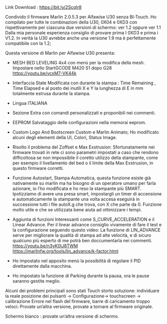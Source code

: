 Link Download :
https://bit.ly/2ScqIr8

Condivido il firmware Marlin 2.0.5.3 per Alfawise U30 senza Bl-Touch.
Ho compilato per tutte le combinazioni della U30, 0X04 e 0XD3 con rispettivamente per ciascuna due versioni di schermo: ver 1.2 oppure ver 1.1
Dalla mia personale esperienza consiglio di provare prima I 0XD3 e prima i V1.2.
In verità la U30 avrebbe anche una versione 1.9 ma è perfettamente compatibile con la 1.2;

Questa versione di Marlin per Alfawise U30 presenta:
- MESH BED LEVELING 4x4 con menù per la modifica della mesh.
Impostare nello StartGCODE M420 S1 dopo G28
https://youtu.be/vcxM7-VK44k
- Interfaccia State Modificata con durante la stampa : Time Remaining , Time Elapsed e al posto dei inutili X e Y la lunghezza di E in mm totalmente estrusa durante la stampa.
- Lingua ITALIANA
- Sezione Extra con comandi personalizzati e proponibili nei commenti.
- EEPROM Salvataggio delle configurazioni nella memorai eeprom.
- Custom Logo And Bootscreen Custom e Marlin Animato; Ho modificato alcuni degli elementi della UI, Colori, Status Image.
- Risolto il problema del Zoffset e Max Exstrusion: Sfortunatamente nei firmware trovati in rete ci sono parametri impostati a caso che rendono difficoltosa se non impossibile il coretto utilizzo della stampante, come per esempio il livellamento del bed o il limite della Max Exstrusion, in questo firmware corretti.
- Funzione Autostart, Stampa Automatica, questa funzione esiste già nativamente su marlin ma ha bisogno di un operatore umano per farla azionare, io l’ho modificata e ho reso la stampante più SMART.
Ipotizziamo di avere una presa smart, impostargli un timer di accensione e automaticamente la stampante una volta accesa eseguirà in successione tutti i file autoX.g che trova, con X che parte da 0.
Funzione molto utile e che se utilizzata bene aiuta ad ottimizzare i tempi.
- Aggiunta di funzioni Interessanti come S_CURVE_ACCELERATION e il Linear Advance.
Per il linear advance consiglio vivamente di fare il test e la configurazione seguendo questo video:
La funzione di LIN_ADVANCE serve per migliorare la qualità di stampa ad alte velocità, e di sicuro qualcuno più esperto di me potrà ben doccumentarla nei commenti.
https://youtu.be/n3yK0lJ8TWM
https://marlinfw.org/tools/lin_advance/k-factor.html

-	Ho impostato nel apposito menù la possibilità di regolare il PID direttamente dalla macchina.
-	Ho impostato la funzione di Parking durante la pausa, ora le pause saranno gestite meglio.


Alcuni dei problemi principali sono stati
Touch storto soluzione: individuare la reale posizione dei pulsanti -> Configurazione-> touchscreen -> calibrazione
Errore nel flash del firmware, barre di caricamento troppo veloci: Provate un’altra versione, provate a tornare al firmware originale.

Schermo bianco : provate un’altra versione di schermo.


